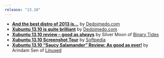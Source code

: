 ```yaml
---
release: "13.10"
---
```


- **[And the best distro of 2013 is…](http://www.dedoimedo.com/computers/best-distro-2013.html)** by [Dedoimedo.com](http://www.dedoimedo.com/)
- **[Xubuntu 13.10 is quite brilliant](http://www.dedoimedo.com/computers/xubuntu-salamander.html)** by [Dedoimedo.com](http://www.dedoimedo.com/)
- **[Xubuntu 13.10 review – good as always](http://www.binarytides.com/xubuntu-13-10-review/)** by Silver Moon of [Binary Tides](http://www.binarytides.com/)
- **[Xubuntu 13.10 Screenshot Tour](http://news.softpedia.com/news/Xubuntu-13-10-Screenshot-Tour-392317.shtml)** by [Softpedia](http://news.softpedia.com/)
- **[Xubuntu 13.10 “Saucy Salamander” Review: As good as ever!](http://mylinuxexplore.blogspot.com/2013/10/xubuntu-1310-saucy-salamander-review-as.html)** by Arindam Sen of [Linuxed](http://mylinuxexplore.blogspot.com/)
